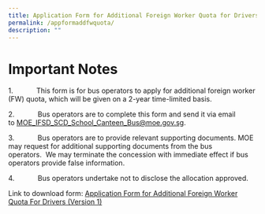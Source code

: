 ```yaml
---
title: Application Form for Additional Foreign Worker Quota for Drivers
permalink: /appformaddfwquota/
description: ""
---
```

# Important Notes

1.            This form is for bus operators to apply for additional foreign worker (FW) quota, which will be given on a 2-year time-limited basis. 

2.            Bus operators are to complete this form and send it via email to [MOE\_IFSD\_SCD\_School\_Canteen\_Bus@moe.gov.sg](___mailto:MOE_IFSD_SCD_School_Canteen_Bus@moe.gov.sg).

3.            Bus operators are to provide relevant supporting documents. MOE may request for additional supporting documents from the bus operators.  We may terminate the concession with immediate effect if bus operators provide false information.

4.            Bus operators undertake not to disclose the allocation approved.

Link to download form:
[Application Form for Additional Foreign Worker Quota For Drivers (Version 1)](/files/sample%20-%20school%20bus%20services.pdf)
